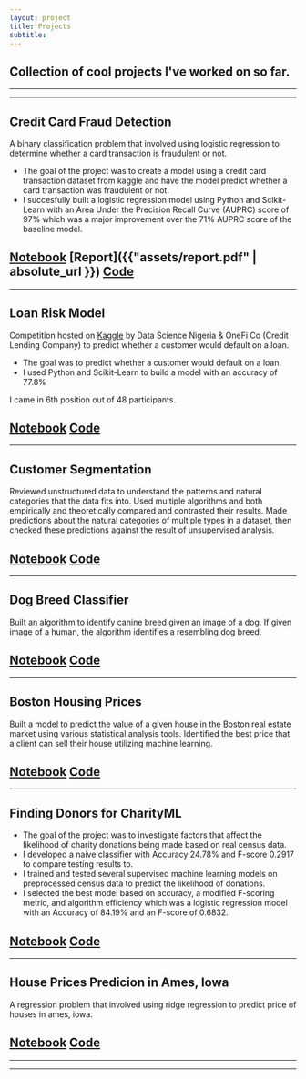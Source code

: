 ```yaml
---
layout: project
title: Projects
subtitle: 
---
```

## Collection of cool projects I've worked on so far.
---
---
## Credit Card Fraud Detection  

A binary classification problem that involved using logistic regression to determine whether a card transaction is fraudulent or not.   

- The goal of the project was to create a model using a credit card transaction dataset from kaggle and have the model predict whether a card transaction was fraudulent or not.
- I succesfully built a logistic regression model using Python and Scikit-Learn with an Area Under the Precision Recall Curve (AUPRC) score of 97% which was a major improvement over the 71% AUPRC score of the baseline model.

[Notebook](http://nbviewer.jupyter.org/github/FemiOG/Credit-Card-Fraud-Detection-Model/blob/master/notebook.ipynb) [Report]({{"assets/report.pdf" | absolute_url }}) [Code](https://github.com/FemiOG/Credit-Card-Fraud-Detection-Model)
--- 
---

## Loan Risk Model 

Competition hosted on [Kaggle](https://www.kaggle.com/c/data-science-nigeria-credit-risk-prediction) by Data Science Nigeria & OneFi Co (Credit Lending Company) to predict whether a customer would default on a loan.  

- The goal was to predict whether a customer would default on a loan. 
- I used Python and Scikit-Learn to build a model with an accuracy of 77.8% 

I came in 6th position out of 48 participants.


[Notebook](http://nbviewer.jupyter.org/github/FemiOG/OneFi-Loan-Risk-Prediction/blob/master/Loan%20Risk%20Model%20Notebook.ipynb) [Code](https://github.com/FemiOG/OneFi-Loan-Risk-Prediction)
---
---

## Customer Segmentation

Reviewed unstructured data to understand the patterns and natural categories that the data fits into. Used multiple algorithms and both empirically and theoretically compared and contrasted their results. Made predictions about the natural categories of multiple types in a dataset, then checked these predictions against the result of unsupervised analysis.

[Notebook](http://nbviewer.jupyter.org/github/FemiOG/customer_segments/blob/master/customer_segments.ipynb) [Code](https://github.com/FemiOG/customer_segments)
---
---

## Dog Breed Classifier

Built an algorithm to identify canine breed given an image of a dog. If given image of a human, the algorithm identifies a resembling dog breed.  

[Notebook](http://nbviewer.jupyter.org/github/FemiOG/dog_app/blob/master/dog_app.ipynb) [Code](https://github.com/FemiOG/dog_app)
---
---

## Boston Housing Prices  

Built a model to predict the value of a given house in the Boston real estate market using various statistical analysis tools. Identified the best price that a client can sell their house utilizing machine learning.

[Notebook](http://nbviewer.jupyter.org/github/FemiOG/boston_housing/blob/master/boston_housing.ipynb) [Code](https://github.com/FemiOG/boston_housing)
---
---

## Finding Donors for CharityML  

- The goal of the project was to investigate factors that affect the likelihood of charity donations being made based on real census data.
- I developed a naive classifier with Accuracy 24.78% and F-score 0.2917 to compare testing results to.
- I trained and tested several supervised machine learning models on preprocessed census data to predict the likelihood of donations. 
- I selected the best model based on accuracy, a modified F-scoring metric, and algorithm efficiency which was a logistic regression model with an Accuracy of 84.19% and an F-score of 0.6832.

[Notebook](http://nbviewer.jupyter.org/github/FemiOG/finding_donors/blob/master/finding_donors.ipynb) [Code](https://github.com/FemiOG/finding_donors)
---
---
## House Prices Predicion in Ames, Iowa

A regression problem that involved using ridge regression to predict price of houses in ames, iowa.
  
[Notebook](http://nbviewer.jupyter.org/github/FemiOG/Linear-Regression-Model-For-House-Prices-Ames/blob/master/Multiple%20Linear%20Regression%20Model%20for%20House%20Prices%20in%20Ames%2C%20Iowa..ipynb) [Code](https://github.com/FemiOG/Linear-Regression-Model-For-House-Prices-Ames)
---
---
---
